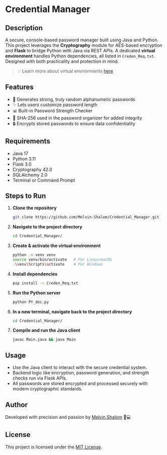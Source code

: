 # Credential Manager

## Description

A secure, console-based password manager built using Java and Python. This project leverages the **Cryptography** module for AES-based encryption and **Flask** to bridge Python with Java via REST APIs. A dedicated **virtual environment** handles Python dependencies, all listed in `Creden_Req.txt`. Designed with both practicality and protection in mind.

> 💡 Learn more about virtual environments [here](https://www.freecodecamp.org/news/how-to-setup-virtual-environments-in-python/)

## Features

- 🔐 Generates strong, truly random alphanumeric passwords  
- ✨ Lets users customize password length  
- 📊 Built-in Password Strength Checker  
- 🧠 SHA-256 used in the password organizer for added integrity  
- 🔒 Encrypts stored passwords to ensure data confidentiality  

## Requirements

- Java 17  
- Python 3.11  
- Flask 3.0  
- Cryptography 42.0  
- SQLAlchemy 2.0  
- Terminal or Command Prompt  

## Steps to Run

1. **Clone the repository**  
   ```bash
   git clone https://github.com/Melvin-Shalom/Credential_Manager.git
   ```

2. **Navigate to the project directory**  
   ```bash
   cd Credential_Manager/
   ```

3. **Create & activate the virtual environment**  
   ```bash
   python -m venv venv
   source venv/bin/activate   # For Linux/macOS
   .\venv\Scripts\activate    # For Windows
   ```

4. **Install dependencies**  
   ```bash
   pip install -r Creden_Req.txt
   ```

5. **Run the Python server**  
   ```bash
   python PY_dec.py
   ```

6. **In a new terminal, navigate back to the project directory**  
   ```bash
   cd Credential_Manager/
   ```

7. **Compile and run the Java client**  
   ```bash
   javac Main.java && java Main
   ```

## Usage

- Use the Java client to interact with the secure credential system.  
- Backend logic like encryption, password generation, and strength checks run via Flask APIs.  
- All passwords are stored encrypted and processed securely with modern cryptographic standards.  

## Author

Developed with precision and passion by [Melvin Shalom](https://github.com/Melvin-Shalom) 🧠💻

## License

This project is licensed under the [MIT License](https://opensource.org/licenses/MIT).
